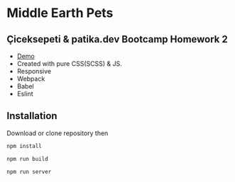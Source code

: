# Middle Earth Pets

## Çiceksepeti & patika.dev Bootcamp Homework 2
- [Demo](https://optimistic-roentgen-a0a251.netlify.app)
- Created with pure CSS(SCSS) & JS.
- Responsive
- Webpack
- Babel
- Eslint

## Installation

Download or clone repository then

```bash
npm install
```

```bash
npm run build
```

```bash
npm run server
```
 
